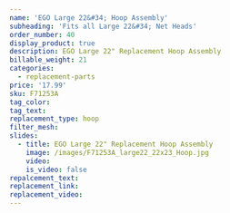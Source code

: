 ```yaml
---
name: 'EGO Large 22&#34; Hoop Assembly'
subheading: 'Fits all Large 22&#34; Net Heads'
order_number: 40
display_product: true
description: EGO Large 22" Replacement Hoop Assembly
billable_weight: 21
categories:
  - replacement-parts
price: '17.99'
sku: F71253A
tag_color:
tag_text:
replacement_type: hoop
filter_mesh:
slides:
  - title: EGO Large 22" Replacement Hoop Assembly
    image: /images/F71253A_large22_22x23_Hoop.jpg
    video:
    is_video: false
repalcement_text:
replacement_link:
replacement_video:
---
```

